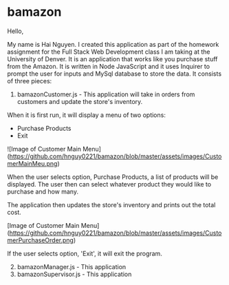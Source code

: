 # bamazon

Hello,

My name is Hai Nguyen. I created this application as part of the homework assignment for the Full Stack Web Development class I am taking at the University of Denver. It is an application that works like you purchase stuff from the Amazon. It is written in Node JavaScript and it uses Inquirer to prompt the user for inputs and MySql database to store the data. It consists of three pieces:

1. bamazonCustomer.js - This application will take in orders from customers and update the store's inventory. 

When it is first run, it will display a menu of two options:
* Purchase Products
* Exit

![Image of Customer Main Menu]
(https://github.com/hnguy0221/bamazon/blob/master/assets/images/CustomerMainMeu.png)

When the user selects option, Purchase Products, a list of products will be displayed. The user then can select whatever product they would like to purchase and how many. 

The application then updates the store's inventory and prints out the total cost.

[Image of Customer Main Menu]
(https://github.com/hnguy0221/bamazon/blob/master/assets/images/CustomerPurchaseOrder.png)

If the user selects option, 'Exit', it will exit the program.

2. bamazonManager.js - This application 
3. bamazonSupervisor.js - This application 
